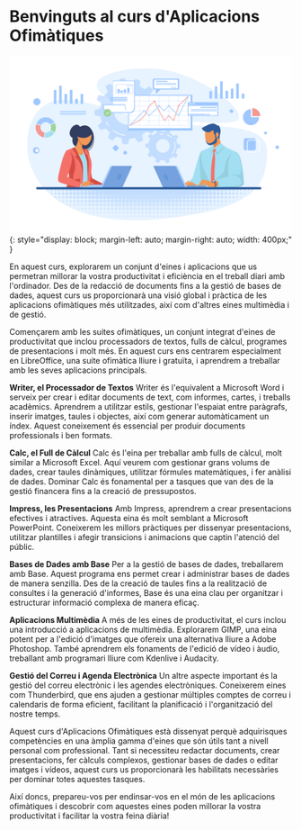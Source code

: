 <h1 style="display:none;"># Inici</h1>

# Benvinguts al curs d'Aplicacions Ofimàtiques

![](assets/intro_image.jpg){: style="display: block; margin-left: auto; margin-right: auto; width: 400px;" }

En aquest curs, explorarem un conjunt d'eines i aplicacions que us permetran millorar la vostra productivitat i eficiència en el treball diari amb l'ordinador. Des de la redacció de documents fins a la gestió de bases de dades, aquest curs us proporcionarà una visió global i pràctica de les aplicacions ofimàtiques més utilitzades, així com d'altres eines multimèdia i de gestió.

Començarem amb les suites ofimàtiques, un conjunt integrat d'eines de productivitat que inclou processadors de textos, fulls de càlcul, programes de presentacions i molt més. En aquest curs ens centrarem especialment en LibreOffice, una suite ofimàtica lliure i gratuïta, i aprendrem a treballar amb les seves aplicacions principals.

**Writer, el Processador de Textos**
Writer és l'equivalent a Microsoft Word i serveix per crear i editar documents de text, com informes, cartes, i treballs acadèmics. Aprendrem a utilitzar estils, gestionar l'espaiat entre paràgrafs, inserir imatges, taules i objectes, així com generar automàticament un índex. Aquest coneixement és essencial per produir documents professionals i ben formats.

**Calc, el Full de Càlcul**
Calc és l'eina per treballar amb fulls de càlcul, molt similar a Microsoft Excel. Aquí veurem com gestionar grans volums de dades, crear taules dinàmiques, utilitzar fórmules matemàtiques, i fer anàlisi de dades. Dominar Calc és fonamental per a tasques que van des de la gestió financera fins a la creació de pressupostos.

**Impress, les Presentacions**
Amb Impress, aprendrem a crear presentacions efectives i atractives. Aquesta eina és molt semblant a Microsoft PowerPoint. Coneixerem les millors pràctiques per dissenyar presentacions, utilitzar plantilles i afegir transicions i animacions que captin l'atenció del públic.

**Bases de Dades amb Base**
Per a la gestió de bases de dades, treballarem amb Base. Aquest programa ens permet crear i administrar bases de dades de manera senzilla. Des de la creació de taules fins a la realització de consultes i la generació d'informes, Base és una eina clau per organitzar i estructurar informació complexa de manera eficaç.

**Aplicacions Multimèdia**
A més de les eines de productivitat, el curs inclou una introducció a aplicacions de multimèdia. Explorarem GIMP, una eina potent per a l'edició d'imatges que ofereix una alternativa lliure a Adobe Photoshop. També aprendrem els fonaments de l'edició de vídeo i àudio, treballant amb programari lliure com Kdenlive i Audacity.

**Gestió del Correu i Agenda Electrònica**
Un altre aspecte important és la gestió del correu electrònic i les agendes electròniques. Coneixerem eines com Thunderbird, que ens ajuden a gestionar múltiples comptes de correu i calendaris de forma eficient, facilitant la planificació i l'organització del nostre temps.

Aquest curs d'Aplicacions Ofimàtiques està dissenyat perquè adquirisques competències en una àmplia gamma d'eines que són útils tant a nivell personal com professional. Tant si necessiteu redactar documents, crear presentacions, fer càlculs complexos, gestionar bases de dades o editar imatges i vídeos, aquest curs us proporcionarà les habilitats necessàries per dominar totes aquestes tasques.

Així doncs, prepareu-vos per endinsar-vos en el món de les aplicacions ofimàtiques i descobrir com aquestes eines poden millorar la vostra productivitat i facilitar la vostra feina diària!